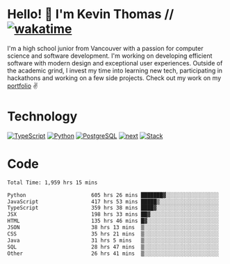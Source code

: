 # Hello! 👋 I'm Kevin Thomas // [![wakatime](https://wakatime.com/badge/user/e9d16d74-e01d-4a37-8086-9257e0bde1c2.svg?style=flat-square)](https://wakatime.com/@e9d16d74-e01d-4a37-8086-9257e0bde1c2)

I'm a high school junior from Vancouver with a passion for computer science and software development. I'm working on developing efficient software with modern design and exceptional user experiences. Outside of the academic grind, I invest my time into learning new tech, participating in hackathons and working on a few side projects. Check out my work on my [portfolio](https://kevinjosethomas.com/) ✌️

# Technology
[![TypeScript](https://github.com/kevinjosethomas/kevinjosethomas/assets/46242684/444b2e5d-659f-41f5-81fe-3abafb75cb6c)](https://kevinjosethomas.com/stack)
[![Python](https://github.com/kevinjosethomas/kevinjosethomas/assets/46242684/34a174c4-54db-4c4e-9842-2324d47cb043)](https://kevinjosethomas.com/stack)
[![PostgreSQL](https://github.com/kevinjosethomas/kevinjosethomas/assets/46242684/46d6de1c-c483-4dc7-ab3a-87763af6fc78)](https://kevinjosethomas.com/stack)
[![next](https://github.com/kevinjosethomas/kevinjosethomas/assets/46242684/bc46bae5-1ad9-42a7-b7a2-427cbde7c994)](https://kevinjosethomas.com/stack)
[![Stack](https://github.com/kevinjosethomas/kevinjosethomas/assets/46242684/0b9b7eeb-8cce-4a56-bffd-3131dd4dd88c)](https://kevinjosethomas.com/stack)




# Code
<!--START_SECTION:waka-->

```txt
Total Time: 1,959 hrs 15 mins

Python                     605 hrs 26 mins ███████▓░░░░░░░░░░░░░░░░░   30.49 %
JavaScript                 417 hrs 53 mins █████▒░░░░░░░░░░░░░░░░░░░   21.04 %
TypeScript                 359 hrs 38 mins ████▓░░░░░░░░░░░░░░░░░░░░   18.11 %
JSX                        198 hrs 33 mins ██▓░░░░░░░░░░░░░░░░░░░░░░   10.00 %
HTML                       135 hrs 46 mins █▓░░░░░░░░░░░░░░░░░░░░░░░   06.84 %
JSON                       38 hrs 13 mins  ▒░░░░░░░░░░░░░░░░░░░░░░░░   01.92 %
CSS                        35 hrs 21 mins  ▒░░░░░░░░░░░░░░░░░░░░░░░░   01.78 %
Java                       31 hrs 5 mins   ▒░░░░░░░░░░░░░░░░░░░░░░░░   01.57 %
SQL                        28 hrs 47 mins  ▒░░░░░░░░░░░░░░░░░░░░░░░░   01.45 %
Other                      26 hrs 41 mins  ▒░░░░░░░░░░░░░░░░░░░░░░░░   01.34 %
```

<!--END_SECTION:waka-->
